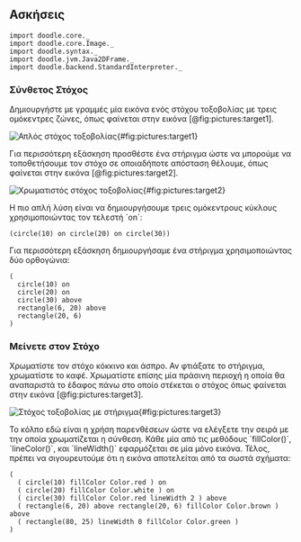 ## Ασκήσεις

```tut:invisible
import doodle.core._
import doodle.core.Image._
import doodle.syntax._
import doodle.jvm.Java2DFrame._
import doodle.backend.StandardInterpreter._
```

### Σύνθετος Στόχος

Δημιουργήστε με γραμμές μία εικόνα ενός στόχου τοξοβολίας με τρεις ομόκεντρες ζώνες, όπως φαίνεται στην εικόνα [@fig:pictures:target1].

![Απλός στόχος τοξοβολίας](src/pages/pictures/target1.pdf+svg){#fig:pictures:target1}

Για περισσότερη εξάσκηση προσθέστε ένα στήριγμα ώστε να μπορούμε να τοποθετήσουμε τον στόχο σε οποιαδήποτε απόσταση θέλουμε, όπως φαίνεται στην εικόνα [@fig:pictures:target2].

![Χρωματιστός στόχος τοξοβολίας](src/pages/pictures/target2.pdf+svg){#fig:pictures:target2}

<div class="solution">
Η πιο απλή λύση είναι να δημιουργήσουμε τρεις ομόκεντρους κύκλους χρησιμοποιώντας τον τελεστή `on`:

```tut:silent:book
(circle(10) on circle(20) on circle(30))
```

Για περισσότερη εξάσκηση δημιουργήσαμε ένα στήριγμα χρησιμοποιώντας δύο ορθογώνια:

```tut:silent:book
(
  circle(10) on
  circle(20) on
  circle(30) above
  rectangle(6, 20) above
  rectangle(20, 6)
)
```
</div>


### Μείνετε στον Στόχο

Χρωματίστε τον στόχο κόκκινο και άσπρο. Αν φτιάξατε το στήριγμα, χρωματίστε το καφέ.
Χρωματίστε επίσης μία πράσινη περιοχή η οποία θα αναπαριστά το έδαφος πάνω στο οποίο στέκεται ο στόχος όπως φαίνεται στην εικόνα [@fig:pictures:target3].

![Στόχος τοξοβολίας με στήριγμα](src/pages/pictures/target3.pdf+svg){#fig:pictures:target3}

<div class="solution">
Το κόλπο εδώ είναι η χρήση παρενθέσεων ώστε να ελέγξετε την σειρά με την οποία χρωματίζεται η σύνθεση.
Κάθε μία από τις μεθόδους `fillColor()`, `lineColor()`, και `lineWidth()`
εφαρμόζεται σε μία μόνο εικόνα. Τέλος, πρέπει να σιγουρευτούμε ότι η εικόνα αποτελείται από τα σωστά σχήματα:

```tut:silent:book
(
  ( circle(10) fillColor Color.red ) on
  ( circle(20) fillColor Color.white ) on
  ( circle(30) fillColor Color.red lineWidth 2 ) above
  ( rectangle(6, 20) above rectangle(20, 6) fillColor Color.brown ) above
  ( rectangle(80, 25) lineWidth 0 fillColor Color.green )
)
```
</div>
